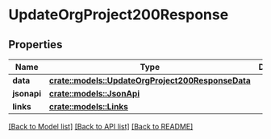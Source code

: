 # UpdateOrgProject200Response

## Properties

Name | Type | Description | Notes
------------ | ------------- | ------------- | -------------
**data** | [**crate::models::UpdateOrgProject200ResponseData**](updateOrgProject_200_response_data.md) |  | 
**jsonapi** | [**crate::models::JsonApi**](JsonApi.md) |  | 
**links** | [**crate::models::Links**](Links.md) |  | 

[[Back to Model list]](../README.md#documentation-for-models) [[Back to API list]](../README.md#documentation-for-api-endpoints) [[Back to README]](../README.md)



